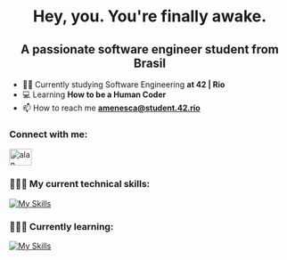 <h1 align="center">Hey, you. You're finally awake.</h1>
<h2 align="center">A passionate software engineer student from Brasil</h2>

- 👨‍💻 Currently studying Software Engineering **at 42 | Rio**
- 💻 Learning **How to be a Human Coder**
- 📫 How to reach me **amenesca@student.42.rio**

<h3 align="left">Connect with me:</h3>
<p align="left">
<a href="https://www.linkedin.com/in/alan-menescal-c%C3%A1ceres-4019a4177/" target="blank"><img align="center" src="https://raw.githubusercontent.com/rahuldkjain/github-profile-readme-generator/master/src/images/icons/Social/linked-in-alt.svg" alt="alan menescal cáceres" height="30" width="40" /></a>
</p>

<h3 align="left">🧑🏻‍💻 My current technical skills:</h3>

[![My Skills](https://skillicons.dev/icons?i=bash,c,cpp,git,github,vim,vscode&theme=light)](https://skillicons.dev)

<h3 align="left">🧑🏻‍🏫 Currently learning:</h3>

[![My Skills](https://skillicons.dev/icons?i=javascript,html,css,nodejs,mysql,docker&theme=light)](https://skillicons.dev)
